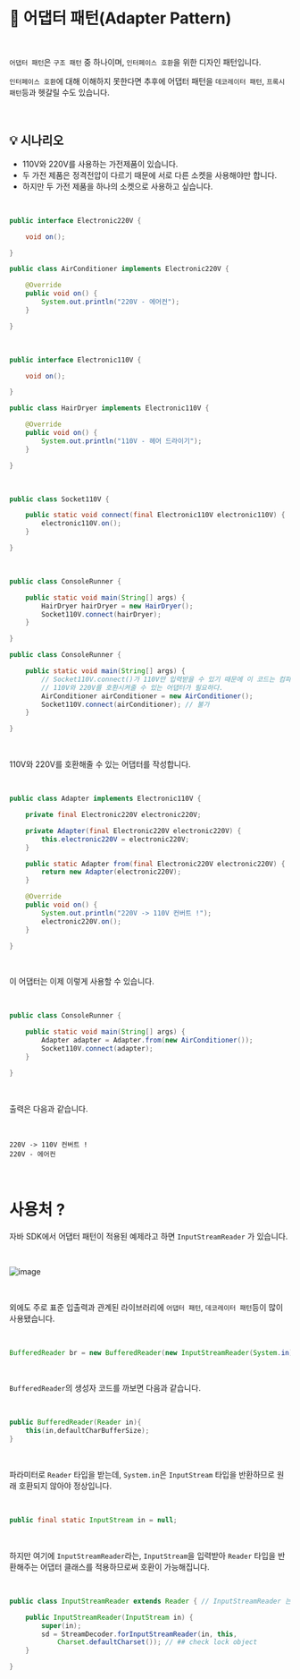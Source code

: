 # 📜 어댑터 패턴(Adapter Pattern)

<br />

`어댑터 패턴`은 `구조 패턴` 중 하나이며, `인터페이스 호환`을 위한 디자인 패턴입니다.

`인터페이스 호환`에 대해 이해하지 못한다면 추후에 어댑터 패턴을 `데코레이터 패턴`, `프록시 패턴`등과 헷갈릴 수도 있습니다.

<br />

## 💡 시나리오

- 110V와 220V를 사용하는 가전제품이 있습니다.
- 두 가전 제품은 정격전압이 다르기 때문에 서로 다른 소켓을 사용해야만 합니다.
- 하지만 두 가전 제품을 하나의 소켓으로 사용하고 싶습니다.

<br />

```java
public interface Electronic220V {

    void on();

}

public class AirConditioner implements Electronic220V {

    @Override
    public void on() {
        System.out.println("220V - 에어컨");
    }

}
```

<br />

```java
public interface Electronic110V {

    void on();

}

public class HairDryer implements Electronic110V {

    @Override
    public void on() {
        System.out.println("110V - 헤어 드라이기");
    }

}
```

<br />

```java
public class Socket110V {

    public static void connect(final Electronic110V electronic110V) {
        electronic110V.on();
    }

}
```

<br />

```java
public class ConsoleRunner {

    public static void main(String[] args) {
        HairDryer hairDryer = new HairDryer();
        Socket110V.connect(hairDryer);
    }

}

public class ConsoleRunner {

    public static void main(String[] args) {
        // Socket110V.connect()가 110V만 입력받을 수 있기 때문에 이 코드는 컴파일 에러 발생.
        // 110V와 220V를 호환시켜줄 수 있는 어댑터가 필요하다.
        AirConditioner airConditioner = new AirConditioner();
        Socket110V.connect(airConditioner); // 불가
    }

}
```

<br />

110V와 220V를 호환해줄 수 있는 어댑터를 작성합니다.

<br />

```java
public class Adapter implements Electronic110V {

    private final Electronic220V electronic220V;

    private Adapter(final Electronic220V electronic220V) {
        this.electronic220V = electronic220V;
    }

    public static Adapter from(final Electronic220V electronic220V) {
        return new Adapter(electronic220V);
    }

    @Override
    public void on() {
        System.out.println("220V -> 110V 컨버트 !");
        electronic220V.on();
    }

}
```

<br />

이 어댑터는 이제 이렇게 사용할 수 있습니다.

<br />

```java
public class ConsoleRunner {

    public static void main(String[] args) {
        Adapter adapter = Adapter.from(new AirConditioner());
        Socket110V.connect(adapter);
    }

}
```

<br />

출력은 다음과 같습니다.

<br />

```shell
220V -> 110V 컨버트 !
220V - 에어컨
```

<br />

# 사용처 ?

자바 SDK에서 어댑터 패턴이 적용된 예제라고 하면 `InputStreamReader` 가 있습니다.

<br />

![image](https://user-images.githubusercontent.com/71188307/133993951-0fa374c6-ad0a-43b7-afde-97d01d921e4c.png)


<br />

외에도 주로 표준 입출력과 관계된 라이브러리에 `어댑터 패턴`, `데코레이터 패턴`등이 많이 사용됐습니다.

<br />

```java
BufferedReader br = new BufferedReader(new InputStreamReader(System.in));
```

<br />

`BufferedReader`의 생성자 코드를 까보면 다음과 같습니다.

<br />

```java
public BufferedReader(Reader in){
    this(in,defaultCharBufferSize);
}
```

<br />

파라미터로 `Reader` 타입을 받는데,  `System.in`은 `InputStream` 타입을 반환하므로 원래 호환되지 않아야 정상입니다.

<br />

```java
public final static InputStream in = null;
```

<br />

하지만 여기에 `InputStreamReader`라는, `InputStream`을 입력받아 `Reader` 타입을 반환해주는 어댑터 클래스를 적용하므로써 호환이 가능해집니다.

<br />

```java
public class InputStreamReader extends Reader { // InputStreamReader 는 Reader 를 상속받습니다.

    public InputStreamReader(InputStream in) {
        super(in);
        sd = StreamDecoder.forInputStreamReader(in, this,
            Charset.defaultCharset()); // ## check lock object
    }

}
```

<br />
